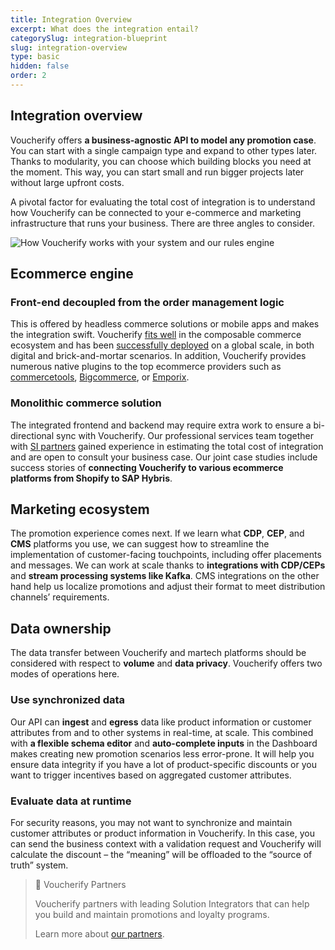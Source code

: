 ```yaml
---
title: Integration Overview
excerpt: What does the integration entail?
categorySlug: integration-blueprint
slug: integration-overview
type: basic
hidden: false
order: 2
---
```


## Integration overview

Voucherify offers **a business-agnostic API to model any promotion case**. You can start with a single campaign type and expand to other types later. Thanks to modularity, you can choose which building blocks you need at the moment. This way, you can start small and run bigger projects later without large upfront costs.

A pivotal factor for evaluating the total cost of integration is to understand how Voucherify can be connected to your e-commerce and marketing infrastructure that runs your business. There are three angles to consider.

![How Voucherify works with your system and our rules engine](https://files.readme.io/494bc1a-guides_getting_started_welcome_to_voucherify_voucherify_workflow_scheme_01.png "How Voucherify works with your system and our rules engine")

## Ecommerce engine

### Front-end decoupled from the order management logic

This is offered by headless commerce solutions or mobile apps and makes the integration swift. Voucherify [fits well](https://machalliance.org/newsroom/voucherify-io-joins-the-mach-alliance "Voucherify joins the MACH alliance") in the composable commerce ecosystem and has been [successfully deployed](https://www.voucherify.io/customers/breville "How Breville is Winning Digital Transformation with Voucherify and Friends") on a global scale, in both digital and brick-and-mortar scenarios. In addition, Voucherify provides numerous native plugins to the top ecommerce providers such as [commercetools](https://www.voucherify.io/integrations/commercetools "Next-gen promotions for modern commerce"), [Bigcommerce](https://www.voucherify.io/integrations/bigcommerce "Supercharge your online store with personalized promotions"), or [Emporix](https://www.voucherify.io/integrations/emporix "Enhance the Emporix Digital Commerce Platform with targeted promotions and loyalty programs").

### Monolithic commerce solution

The integrated frontend and backend may require extra work to ensure a bi-directional sync with Voucherify. Our professional services team together with [SI partners](https://www.voucherify.io/partners-directory "Partners who trust Voucherify") gained experience in estimating the total cost of integration and are open to consult your business case. Our joint case studies include success stories of **connecting Voucherify to various ecommerce platforms from Shopify to SAP Hybris**.

## Marketing ecosystem

The promotion experience comes next. If we learn what **CDP**, **CEP**, and **CMS** platforms you use, we can suggest how to streamline the implementation of customer-facing touchpoints, including offer placements and messages. We can work at scale thanks to **integrations with CDP/CEPs** and **stream processing systems like Kafka**. CMS integrations on the other hand help us localize promotions and adjust their format to meet distribution channels’ requirements.

## Data ownership

The data transfer between Voucherify and martech platforms should be considered with respect to **volume** and **data privacy**. Voucherify offers two modes of operations here.

### Use synchronized data

Our API can **ingest** and **egress** data like product information or customer attributes from and to other systems in real-time, at scale. This combined with **a flexible schema editor** and **auto-complete inputs** in the Dashboard makes creating new promotion scenarios less error-prone. It will help you ensure data integrity if you have a lot of product-specific discounts or you want to trigger incentives based on aggregated customer attributes.

### Evaluate data at runtime

For security reasons, you may not want to synchronize and maintain customer attributes or product information in Voucherify. In this case, you can send the business context with a validation request and Voucherify will calculate the discount – the “meaning” will be offloaded to the “source of truth” system.

> 📘 Voucherify Partners
> 
> Voucherify partners with leading Solution Integrators that can help you build and 
maintain promotions and loyalty programs.
>
> Learn more about [our partners](https://www.voucherify.io/partners-directory "Voucherify Partners").